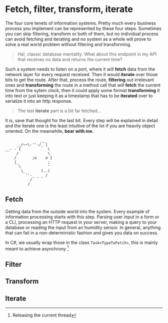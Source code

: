 # Fetch, filter, transform, iterate
The four core tenets of information systems. Pretty much every business process you implement can be represented by these four steps. Sometimes you can skip filtering, transform or both of them, but no individual process can avoid fetching and iterating and no system as a whole will prove to solve a real world problem without filtering and transforming.

> Ha!, classic database mentality. What about this endpoint in my API that receives no data and returns the current time?

Such a system needs to listen on a port, where it will **fetch** data from the network layer for every request received. Then it would **iterate** over those bits to get the route. After that, process the route, **filtering** out irrelevant ones and **transforming** the route in a method call that will **fetch** the current time from the sytem clock, then it could apply some format **transforming** it into text or just keeping it as a timestamp that has to be **iterated** over to serialize it into an http response.

> The last **iterate** part is a bit far fetched...

It is, save that thought for the last bit. Every step will be explained in detail and the iterate one is the least intuitive of the lot if you are heavily object oriented. On the meanwhile, **bear with me**.
```
                __
     __/~~\-''-/_ |
__- - {            \
     /             \
    /       ;o    o }
    |_             ;
      \            '
       \_       (..)
         ''-_ _ _ /
           /
          /
```

## Fetch
Getting data from the outside world into the system. Every example of information processing starts with this step. Parsing user input in a form or a CLI, processing an HTTP request in your server, making a query to your database or reading the input from an humidity sensor. In general, anything that can fail in a non-deterministic fashion and gives you data on success.

In C#, we usually wrap those in the class `Task<TypeToFetch>`, this is mainly meant to achieve asynchrony [^1]
## Filter
## Transform
## Iterate

[^1]: Releasing the current thread
